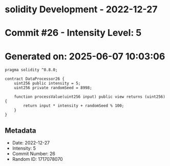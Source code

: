 ﻿# solidity Development - 2022-12-27
# Commit #26 - Intensity Level: 5
# Generated on: 2025-06-07 10:03:06
```solidity
pragma solidity ^0.8.0;

contract DataProcessor26 {
    uint256 public intensity = 5;
    uint256 private randomSeed = 8998;

    function processValue(uint256 input) public view returns (uint256) {
        return input * intensity + randomSeed % 100;
    }
}
```
## Metadata
- Date: 2022-12-27
- Intensity: 5
- Commit Number: 26
- Random ID: 1717078070
